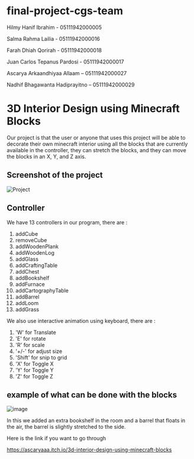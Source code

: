 # final-project-cgs-team

Hilmy Hanif Ibrahim - 05111942000005

Salma Rahma Lailia - 05111942000016

Farah Dhiah Qorirah - 05111942000018

Juan Carlos Tepanus Pardosi - 05111942000017

Ascarya Arkaandhiyaa Allaam – 05111942000027

Nadhif Bhagawanta Hadiprayitno – 05111942000029


# 3D Interior Design using Minecraft Blocks 

Our project is that the user or anyone that uses this project will be able to decorate their own minecraft interior using all the blocks that are currently available in the controller, they can stretch the blocks, and they can move the blocks in an X, Y, and Z axis. 

## Screenshot of the project
![Project](https://user-images.githubusercontent.com/81474281/146399601-16202a2b-c418-465e-8fd1-5101980bfeb5.png)



## Controller 
We have 13 controllers in our program, there are :
1. addCube
2. removeCube
3. addWoodenPlank
4. addWoodenLog
5. addGlass
6. addCraftingTable
7. addChest
8. addBookshelf
9. addFurnace
10. addCartographyTable
11. addBarrel
12. addLoom
13. addGrass

We also use interactive animation using keyboard, there are :
1. 'W' for Translate
2. 'E' for rotate
3. 'R' for scale
4. '+/-' for adjust size
5. 'Shift' for snip to grid
6. 'X' for Toggle X
7. 'Y' for Toggle Y
8. 'Z' for Toggle Z

## example of what can be done with the blocks

![image](https://user-images.githubusercontent.com/81474281/146404774-412d9ac8-2a72-43a9-a81b-ae00fc067d4f.png)

In this we added an extra bookshelf in the room and a barrel that floats in the air, the barrel is slightly stretched to the side.

Here is the link if you want to go through

https://ascaryaaa.itch.io/3d-interior-design-using-minecraft-blocks
